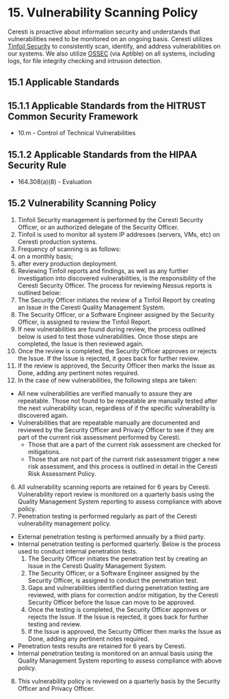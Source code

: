 # 15. Vulnerability Scanning Policy

Ceresti is proactive about information security and understands that vulnerabilities need to be monitored on an ongoing basis. Ceresti utilizes [Tinfoil Security](https://www.tinfoilsecurity.com/) to consistently scan, identify, and address vulnerabilities on our systems. We also utilize [OSSEC](http://www.ossec.net/) (via Aptible) on all systems, including logs, for file integrity checking and intrusion detection.

## 15.1 Applicable Standards

## 15.1.1 Applicable Standards from the HITRUST Common Security Framework

* 10.m - Control of Technical Vulnerabilities

## 15.1.2 Applicable Standards from the HIPAA Security Rule

* 164.308(a)(8) - Evaluation

## 15.2 Vulnerability Scanning Policy

1. Tinfoil Security management is performed by the Ceresti Security Officer, or an authorized delegate of the Security Officer.
2. Tinfoil is used to monitor all system IP addresses (servers, VMs, etc) on Ceresti production systems.
3. Frequency of scanning is as follows:
  1. on a monthly basis;
  2. after every production deployment.
4. Reviewing Tinfoil reports and findings, as well as any further investigation into discovered vulnerabilities, is the responsibility of the Ceresti Security Officer. The process for reviewing Nessus reports is outlined below:
  1. The Security Officer initiates the review of a Tinfoil Report by creating an Issue in the Ceresti Quality Management System.
  2. The Security Officer, or a Software Engineer assigned by the Security Officer, is assigned to review the Tinfoil Report.
  3. If new vulnerabilities are found during review, the process outlined below is used to test those vulnerabilities. Once those steps are completed, the Issue is then reviewed again.
  4. Once the review is completed, the Security Officer approves or rejects the Issue. If the Issue is rejected, it goes back for further review.
  5. If the review is approved, the Security Officer then marks the Issue as Done, adding any pertinent notes required.
5. In the case of new vulnerabilities, the following steps are taken:
  * All new vulnerabilities are verified manually to assure they are repeatable. Those not found to be repeatable are manually tested after the next vulnerability scan, regardless of if the specific vulnerability is discovered again.
  * Vulnerabilities that are repeatable manually are documented and reviewed by the Security Officer and Privacy Officer to see if they are part of the current risk assessment performed by Ceresti.
    * Those that are a part of the current risk assessment are checked for mitigations.
    * Those that are not part of the current risk assessment trigger a new risk assessment, and this process is outlined in detail in the Ceresti Risk Assessment Policy.
6. All vulnerability scanning reports are retained for 6 years by Ceresti. Vulnerability report review is monitored on a quarterly basis using the  Quality Management System reporting to assess compliance with above policy.
7. Penetration testing is performed regularly as part of the Ceresti vulnerability management policy.
  * External penetration testing is performed annually by a third party.
  * Internal penetration testing is performed quarterly. Below is the process used to conduct internal penetration tests.
      1. The Security Officer initiates the penetration test by creating an Issue in the Ceresti Quality Management System.
      2. The Security Officer, or a Software Engineer assigned by the Security Officer, is assigned to conduct the penetration test.
      3. Gaps and vulnerabilities identified during penetration testing are reviewed, with plans for correction and/or mitigation, by the Ceresti Security Officer before the Issue can move to be approved.
      4. Once the testing is completed, the Security Officer approves or rejects the Issue. If the Issue is rejected, it goes back for further testing and review.
      5. If the Issue is approved, the Security Officer then marks the Issue as Done, adding any pertinent notes required.
  * Penetration tests results are retained for 6 years by Ceresti.
  * Internal penetration testing is monitored on an annual basis using the Quality Management System reporting to assess compliance with above policy.
8. This vulnerability policy is reviewed on a quarterly basis by the Security Officer and Privacy Officer.
